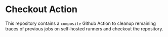 # Checkout Action

This repository contains a `composite` Github Action to cleanup remaining traces of previous jobs on self-hosted runners and checkout the repository.